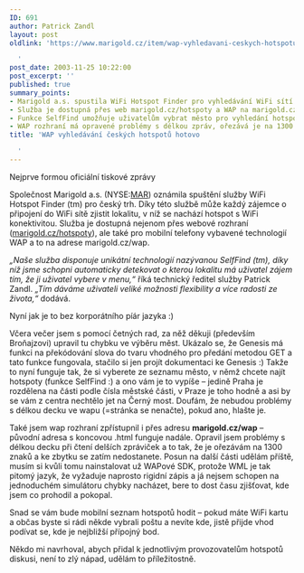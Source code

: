 ```yaml
---
ID: 691
author: Patrick Zandl
layout: post
oldlink: 'https://www.marigold.cz/item/wap-vyhledavani-ceskych-hotspotu-hotovo

  '
post_date: 2003-11-25 10:22:00
post_excerpt: ''
published: true
summary_points:
- Marigold a.s. spustila WiFi Hotspot Finder pro vyhledávání WiFi sítí v ČR.
- Služba je dostupná přes web marigold.cz/hotspoty a WAP na marigold.cz/wap.
- Funkce SelfFind umožňuje uživatelům vybrat město pro vyhledání hotspotů.
- WAP rozhraní má opravené problémy s délkou zpráv, ořezává je na 1300 znaků.
title: 'WAP vyhledávání českých hotspotů hotovo

  '
---
```


<p>
Nejprve formou oficiální tiskové zprávy</p>

<p>
Společnost Marigold a.s. (NYSE:<A href="http://finance.yahoo.com/q?s=MAR&amp;d=t" target=_blank>MAR</A>) oznámila spuštění služby WiFi Hotspot Finder (tm) pro český trh. Díky této službě může každý zájemce o připojení do WiFi sítě zjistit lokalitu, v níž se nachází hotspot s WiFi konektivitou. Služba je dostupná nejenom přes webové rozhraní (<A href="http://www.marigold.cz/hotspoty">marigold.cz/hotspoty</A>), ale také pro mobilní telefony vybavené technologií WAP a to na adrese marigold.cz/wap. </p>

<p>
<EM>&#8222;Naše služba disponuje unikátní technologií nazývanou SelfFind (tm), díky níž jsme schopni automaticky detekovat o kterou lokalitu má uživatel zájem tím, že ji uživatel vybere v menu,&#8220;</EM> říká technický ředitel služby Patrick Zandl. <EM>&#8222;Tím dáváme uživateli veliké možnosti flexibility a více radosti ze života,&#8220;</EM> dodává.</p>

<p>
Nyní jak je to bez korporátního píár jazyka :) </p>

<p>
Včera večer jsem s pomocí četných rad, za něž děkuji (především Broňajzovi) upravil tu chybku ve výběru měst. Ukázalo se, že Genesis má funkci na překódování slova do tvaru vhodného pro předání metodou GET a tato funkce fungovala, stačilo si jen projít dokumentaci ke Genesis :) Takže to nyní funguje tak, že si vyberete ze seznamu město, v němž chcete najít hotspoty (funkce SelfFind :) a ono vám je to vypíše &#8211; jedině Praha je rozdělena na části podle čísla městské části, v Praze je toho hodně a asi by se vám z centra nechtělo jet na Černý most. Doufám, že nebudou problémy s délkou decku ve wapu (=stránka se nenačte), pokud ano, hlašte je.</p>

<p>
Také jsem wap rozhraní zpřístupnil i přes adresu <STRONG>marigold.cz/wap</STRONG> &#8211; původní adresa s koncovou .html funguje nadále. Opravil jsem problémy s délkou decku při čtení delších zpráviček a to tak, že je ořezávám na 1300 znaků a ke zbytku se zatím nedostanete. Posun na další části udělám příště, musím si kvůli tomu nainstalovat už WAPové SDK, protože WML je tak pitomý jazyk, že vyžaduje naprosto rigidní zápis a já nejsem schopen na jednoduchém simulátoru chybky nacházet, bere to dost času zjišťovat, kde jsem co prohodil a pokopal. </p>

<p>
Snad se vám bude mobilní seznam hotspotů hodit &#8211; pokud máte WiFi kartu a občas byste si rádi někde vybrali poštu a nevíte kde, jistě přijde vhod podívat se, kde je nejbližší přípojný bod. </p>

<p>
Někdo mi navrhoval, abych přidal k jednotlivým provozovatelům hotspotů diskusi, není to zlý nápad, udělám to příležitostně. </p>